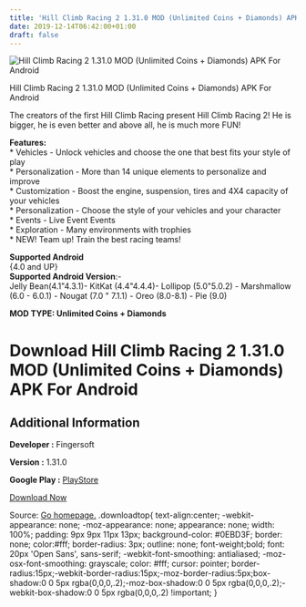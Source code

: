 ```yaml
---
title: 'Hill Climb Racing 2 1.31.0 MOD (Unlimited Coins + Diamonds) APK For Android'
date: 2019-12-14T06:42:00+01:00
draft: false
---
```


![Hill Climb Racing 2 1.31.0 MOD (Unlimited Coins + Diamonds) APK For Android](https://i0.wp.com/apkhome.net/wp-content/uploads/2019/11/Hill-Climb-Racing-2-2.png "Hill Climb Racing 2 1.31.0 MOD (Unlimited Coins + Diamonds) APK For Android")

  

Hill Climb Racing 2 1.31.0 MOD (Unlimited Coins + Diamonds) APK For Android

The creators of the first Hill Climb Racing present Hill Climb Racing 2! He is bigger, he is even better and above all, he is much more FUN!

**Features:**  
\* Vehicles - Unlock vehicles and choose the one that best fits your style of play  
\* Personalization - More than 14 unique elements to personalize and improve  
\* Customization - Boost the engine, suspension, tires and 4X4 capacity of your vehicles  
\* Personalization - Choose the style of your vehicles and your character  
\* Events - Live Event Events  
\* Exploration - Many environments with trophies  
\* NEW! Team up! Train the best racing teams!

**Supported Android**  
{4.0 and UP}  
**Supported Android Version**:-  
Jelly Bean(4.1"4.3.1)- KitKat (4.4"4.4.4)- Lollipop (5.0"5.0.2) - Marshmallow (6.0 - 6.0.1) - Nougat (7.0 " 7.1.1) - Oreo (8.0-8.1) - Pie (9.0)

**MOD TYPE: Unlimited Coins + Diamonds**

Download Hill Climb Racing 2 1.31.0 MOD (Unlimited Coins + Diamonds) APK For Android
====================================================================================

Additional Information
----------------------

**Developer :** Fingersoft

**Version :** 1.31.0

**Google Play :** [PlayStore](https://play.google.com/store/apps/details?id=com.fingersoft.hcr2)

  

[Download Now](https://store4app.co/post/hill-climb-racing-2-1-31-0-mod-unlimited-coins-diamonds-apk-for-android_1574790536)

  
Source: [Go homepage.](https://store4app.co/post/hill-climb-racing-2-1-31-0-mod-unlimited-coins-diamonds-apk-for-android_1574790536) .downloadtop{ text-align:center; -webkit-appearance: none; -moz-appearance: none; appearance: none; width: 100%; padding: 9px 9px 11px 13px; background-color: #0EBD3F; border: none; color:#fff; border-radius: 3px; outline: none; font-weight;bold; font: 20px 'Open Sans', sans-serif; -webkit-font-smoothing: antialiased; -moz-osx-font-smoothing: grayscale; color: #fff; cursor: pointer; border-radius:15px;-webkit-border-radius:15px;-moz-border-radius:5px;box-shadow:0 0 5px rgba(0,0,0,.2);-moz-box-shadow:0 0 5px rgba(0,0,0,.2);-webkit-box-shadow:0 0 5px rgba(0,0,0,.2) !important; }